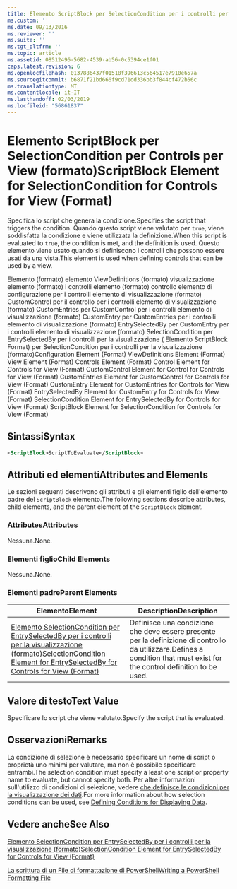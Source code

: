 ```yaml
---
title: Elemento ScriptBlock per SelectionCondition per i controlli per la visualizzazione (formato) | Microsoft Docs
ms.custom: ''
ms.date: 09/13/2016
ms.reviewer: ''
ms.suite: ''
ms.tgt_pltfrm: ''
ms.topic: article
ms.assetid: 08512496-5682-4539-ab56-0c5394ce1f01
caps.latest.revision: 6
ms.openlocfilehash: 0137886437f01518f396613c564517e7910e657a
ms.sourcegitcommit: b6871f21bd666f9cd71dd336bb3f844cf472b56c
ms.translationtype: MT
ms.contentlocale: it-IT
ms.lasthandoff: 02/03/2019
ms.locfileid: "56861837"
---
```

# <a name="scriptblock-element-for-selectioncondition-for-controls-for-view-format"></a><span data-ttu-id="51d16-102">Elemento ScriptBlock per SelectionCondition per Controls per View (formato)</span><span class="sxs-lookup"><span data-stu-id="51d16-102">ScriptBlock Element for SelectionCondition for Controls for View (Format)</span></span>

<span data-ttu-id="51d16-103">Specifica lo script che genera la condizione.</span><span class="sxs-lookup"><span data-stu-id="51d16-103">Specifies the script that triggers the condition.</span></span> <span data-ttu-id="51d16-104">Quando questo script viene valutato per `true`, viene soddisfatta la condizione e viene utilizzata la definizione.</span><span class="sxs-lookup"><span data-stu-id="51d16-104">When this script is evaluated to `true`, the condition is met, and the definition is used.</span></span> <span data-ttu-id="51d16-105">Questo elemento viene usato quando si definiscono i controlli che possono essere usati da una vista.</span><span class="sxs-lookup"><span data-stu-id="51d16-105">This element is used when defining controls that can be used by a view.</span></span>

<span data-ttu-id="51d16-106">Elemento (formato) elemento ViewDefinitions (formato) visualizzazione elemento (formato) i controlli elemento (formato) controllo elemento di configurazione per i controlli elemento di visualizzazione (formato) CustomControl per il controllo per i controlli elemento di visualizzazione (formato) CustomEntries per CustomControl per i controlli elemento di visualizzazione (formato) CustomEntry per CustomEntries per i controlli elemento di visualizzazione (formato) EntrySelectedBy per CustomEntry per i controlli elemento di visualizzazione (formato) SelectionCondition per EntrySelectedBy per i controlli per la visualizzazione ( Elemento ScriptBlock Format) per SelectionCondition per i controlli per la visualizzazione (formato)</span><span class="sxs-lookup"><span data-stu-id="51d16-106">Configuration Element (Format) ViewDefinitions Element (Format) View Element (Format) Controls Element (Format) Control Element for Controls for View (Format) CustomControl Element for Control for Controls for View (Format) CustomEntries Element for CustomControl for Controls for View (Format) CustomEntry Element for CustomEntries for Controls for View (Format) EntrySelectedBy Element for CustomEntry for Controls for View (Format) SelectionCondition Element for EntrySelectedBy for Controls for View (Format) ScriptBlock Element for SelectionCondition for Controls for View (Format)</span></span>

## <a name="syntax"></a><span data-ttu-id="51d16-107">Sintassi</span><span class="sxs-lookup"><span data-stu-id="51d16-107">Syntax</span></span>

```xml
<ScriptBlock>ScriptToEvaluate</ScriptBlock>
```

## <a name="attributes-and-elements"></a><span data-ttu-id="51d16-108">Attributi ed elementi</span><span class="sxs-lookup"><span data-stu-id="51d16-108">Attributes and Elements</span></span>

<span data-ttu-id="51d16-109">Le sezioni seguenti descrivono gli attributi e gli elementi figlio dell'elemento padre del `ScriptBlock` elemento.</span><span class="sxs-lookup"><span data-stu-id="51d16-109">The following sections describe attributes, child elements, and the parent element of the `ScriptBlock` element.</span></span>

### <a name="attributes"></a><span data-ttu-id="51d16-110">Attributes</span><span class="sxs-lookup"><span data-stu-id="51d16-110">Attributes</span></span>

<span data-ttu-id="51d16-111">Nessuna.</span><span class="sxs-lookup"><span data-stu-id="51d16-111">None.</span></span>

### <a name="child-elements"></a><span data-ttu-id="51d16-112">Elementi figlio</span><span class="sxs-lookup"><span data-stu-id="51d16-112">Child Elements</span></span>

<span data-ttu-id="51d16-113">Nessuna.</span><span class="sxs-lookup"><span data-stu-id="51d16-113">None.</span></span>

### <a name="parent-elements"></a><span data-ttu-id="51d16-114">Elementi padre</span><span class="sxs-lookup"><span data-stu-id="51d16-114">Parent Elements</span></span>

|<span data-ttu-id="51d16-115">Elemento</span><span class="sxs-lookup"><span data-stu-id="51d16-115">Element</span></span>|<span data-ttu-id="51d16-116">Description</span><span class="sxs-lookup"><span data-stu-id="51d16-116">Description</span></span>|
|-------------|-----------------|
|[<span data-ttu-id="51d16-117">Elemento SelectionCondition per EntrySelectedBy per i controlli per la visualizzazione (formato)</span><span class="sxs-lookup"><span data-stu-id="51d16-117">SelectionCondition Element for EntrySelectedBy for Controls for View (Format)</span></span>](./selectioncondition-element-for-entryselectedby-for-controls-for-view-format.md)|<span data-ttu-id="51d16-118">Definisce una condizione che deve essere presente per la definizione di controllo da utilizzare.</span><span class="sxs-lookup"><span data-stu-id="51d16-118">Defines a condition that must exist for the control definition to be used.</span></span>|

## <a name="text-value"></a><span data-ttu-id="51d16-119">Valore di testo</span><span class="sxs-lookup"><span data-stu-id="51d16-119">Text Value</span></span>

<span data-ttu-id="51d16-120">Specificare lo script che viene valutato.</span><span class="sxs-lookup"><span data-stu-id="51d16-120">Specify the script that is evaluated.</span></span>

## <a name="remarks"></a><span data-ttu-id="51d16-121">Osservazioni</span><span class="sxs-lookup"><span data-stu-id="51d16-121">Remarks</span></span>

<span data-ttu-id="51d16-122">La condizione di selezione è necessario specificare un nome di script o proprietà uno minimi per valutare, ma non è possibile specificare entrambi.</span><span class="sxs-lookup"><span data-stu-id="51d16-122">The selection condition must specify a least one script or property name to evaluate, but cannot specify both.</span></span> <span data-ttu-id="51d16-123">Per altre informazioni sull'utilizzo di condizioni di selezione, vedere [che definisce le condizioni per la visualizzazione dei dati](./defining-conditions-for-displaying-data.md).</span><span class="sxs-lookup"><span data-stu-id="51d16-123">For more information about how selection conditions can be used, see [Defining Conditions for Displaying Data](./defining-conditions-for-displaying-data.md).</span></span>

## <a name="see-also"></a><span data-ttu-id="51d16-124">Vedere anche</span><span class="sxs-lookup"><span data-stu-id="51d16-124">See Also</span></span>

[<span data-ttu-id="51d16-125">Elemento SelectionCondition per EntrySelectedBy per i controlli per la visualizzazione (formato)</span><span class="sxs-lookup"><span data-stu-id="51d16-125">SelectionCondition Element for EntrySelectedBy for Controls for View (Format)</span></span>](./selectioncondition-element-for-entryselectedby-for-controls-for-view-format.md)

[<span data-ttu-id="51d16-126">La scrittura di un File di formattazione di PowerShell</span><span class="sxs-lookup"><span data-stu-id="51d16-126">Writing a PowerShell Formatting File</span></span>](./writing-a-powershell-formatting-file.md)
